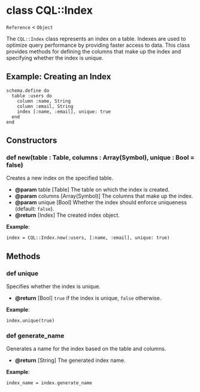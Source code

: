 # class CQL::Index

`Reference` < `Object`

The `CQL::Index` class represents an index on a table. Indexes are used to optimize query performance by providing faster access to data. This class provides methods for defining the columns that make up the index and specifying whether the index is unique.

## Example: Creating an Index

```crystal
schema.define do
  table :users do
    column :name, String
    column :email, String
    index [:name, :email], unique: true
  end
end
```

## Constructors

### def new(table : Table, columns : Array(Symbol), unique : Bool = false)

Creates a new index on the specified table.

- **@param** table \[Table] The table on which the index is created.
- **@param** columns \[Array(Symbol)] The columns that make up the index.
- **@param** unique \[Bool] Whether the index should enforce uniqueness (default: `false`).
- **@return** \[Index] The created index object.

**Example**:

```crystal
index = CQL::Index.new(:users, [:name, :email], unique: true)
```

## Methods

### def unique

Specifies whether the index is unique.

- **@return** \[Bool] `true` if the index is unique, `false` otherwise.

**Example**:

```crystal
index.unique(true)
```

### def generate_name

Generates a name for the index based on the table and columns.

- **@return** \[String] The generated index name.

**Example**:

```crystal
index_name = index.generate_name
```

